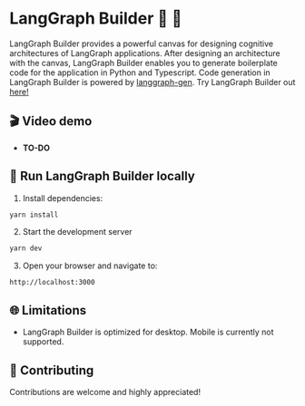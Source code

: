 # LangGraph Builder 🦜 🎨

LangGraph Builder provides a powerful canvas for designing cognitive architectures of LangGraph applications. After designing an architecture with the canvas, LangGraph Builder enables you to generate boilerplate code for the application in Python and Typescript. Code generation in LangGraph Builder is powered by [langgraph-gen](https://github.com/langchain-ai/langgraph-gen-py). Try LangGraph Builder out [here!](https://build.langchain.com)

## 🎬 Video demo

- **TO-DO**

## 🚀 Run LangGraph Builder locally

1. Install dependencies:

```bash
yarn install
```

2. Start the development server

```bash
yarn dev
```

3. Open your browser and navigate to:

```
http://localhost:3000
```

## 🌐 Limitations

- LangGraph Builder is optimized for desktop. Mobile is currently not supported.

## 🤝 Contributing

Contributions are welcome and highly appreciated!
